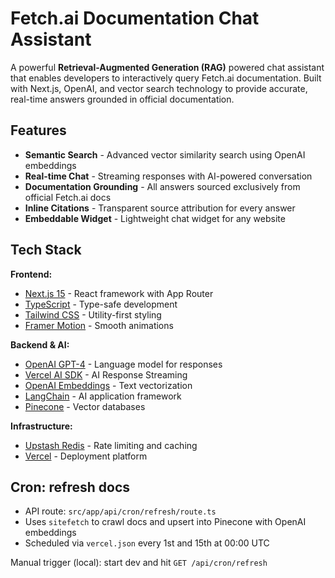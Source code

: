 # Fetch.ai Documentation Chat Assistant

A powerful **Retrieval-Augmented Generation (RAG)** powered chat assistant that enables developers to interactively query Fetch.ai documentation. Built with Next.js, OpenAI, and vector search technology to provide accurate, real-time answers grounded in official documentation.

## Features

- **Semantic Search** - Advanced vector similarity search using OpenAI embeddings
- **Real-time Chat** - Streaming responses with AI-powered conversation
- **Documentation Grounding** - All answers sourced exclusively from official Fetch.ai docs
- **Inline Citations** - Transparent source attribution for every answer
- **Embeddable Widget** - Lightweight chat widget for any website

## Tech Stack

**Frontend:**

- [Next.js 15](https://nextjs.org/) - React framework with App Router
- [TypeScript](https://www.typescriptlang.org/) - Type-safe development
- [Tailwind CSS](https://tailwindcss.com/) - Utility-first styling
- [Framer Motion](https://www.framer.com/motion/) - Smooth animations

**Backend & AI:**

- [OpenAI GPT-4](https://openai.com/) - Language model for responses
- [Vercel AI SDK](<[https://openai.com/](https://ai-sdk.dev/docs/introduction)>) - AI Response Streaming
- [OpenAI Embeddings](https://platform.openai.com/docs/guides/embeddings) - Text vectorization
- [LangChain](https://langchain.com/) - AI application framework
- [Pinecone](https://www.pinecone.io/) - Vector databases

**Infrastructure:**

- [Upstash Redis](https://upstash.com/) - Rate limiting and caching
- [Vercel](https://vercel.com/) - Deployment platform

## Cron: refresh docs

- API route: `src/app/api/cron/refresh/route.ts`
- Uses `sitefetch` to crawl docs and upsert into Pinecone with OpenAI embeddings
- Scheduled via `vercel.json` every 1st and 15th at 00:00 UTC

Manual trigger (local): start dev and hit `GET /api/cron/refresh`
